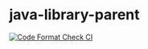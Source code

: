 # java-library-parent
[![Code Format Check CI](https://github.com/wttchresp/java-library-parent/actions/workflows/spotlessCheck.yml/badge.svg)](https://github.com/wttchresp/java-library-parent/actions/workflows/spotlessCheck.yml)

